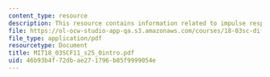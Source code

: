 ```yaml
---
content_type: resource
description: This resource contains information related to impulse response.
file: https://ol-ocw-studio-app-qa.s3.amazonaws.com/courses/18-03sc-differential-equations-fall-2011/46b93b4f72dbae271796b85f9999054e_MIT18_03SCF11_s25_0intro.pdf
file_type: application/pdf
resourcetype: Document
title: MIT18_03SCF11_s25_0intro.pdf
uid: 46b93b4f-72db-ae27-1796-b85f9999054e
---
```

